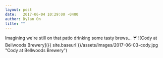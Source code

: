 ```yaml
---
layout: post
date:   2017-06-04 10:29:00 -0400
author: Dylan On
title: ""
---
```


Imagining we're still on that patio drinking some tasty brews... ☔
![Cody at Bellwoods Brewery]({{ site.baseurl }}/assets/images/2017-06-03-cody.jpg "Cody at Bellwoods Brewery")